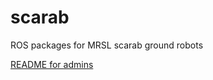scarab
=================

ROS packages for MRSL scarab ground robots

[README for admins](doc/Admin.md)